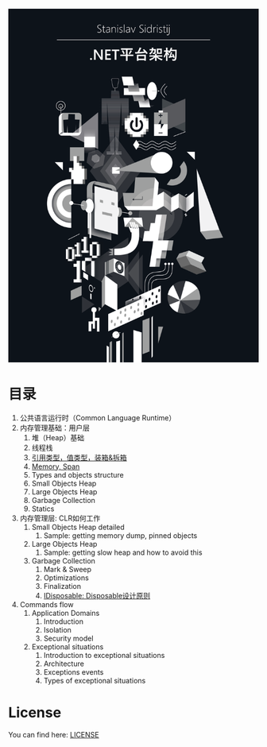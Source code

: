 ![](../../bin/BookCover-ch.png)


# 目录

  1. 公共语言运行时（Common Language Runtime）
  2. 内存管理基础：用户层
      1. 堆（Heap）基础
      2. 线程栈
      3. [引用类型，值类型，装箱&拆箱](./ReferenceTypesVsValueTypes.md)
      4. [Memory, Span](./MemorySpan.md)
      5. Types and objects structure
      6. Small Objects Heap
      7. Large Objects Heap
      8. Garbage Collection
      9. Statics
  3. 内存管理层: CLR如何工作
      1. Small Objects Heap detailed
          1. Sample: getting memory dump, pinned objects
      2. Large Objects Heap
          1. Sample: getting slow heap and how to avoid this
      3. Garbage Collection
          1. Mark & Sweep
          2. Optimizations
          3. Finalization
          4. [IDisposable: Disposable设计原则](./LifetimeManagement/2-Disposable.md)
  4. Commands flow
      1. Application Domains
          1. Introduction
          2. Isolation
          3. Security model
      2. Exceptional situations
          1. Introduction to exceptional situations
          2. Architecture
          3. Exceptions events
          4. Types of exceptional situations

# License

You can find here: [LICENSE](../LICENSE)